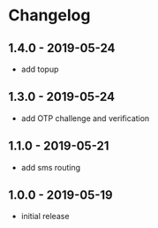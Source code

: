 # Changelog

## 1.4.0 - 2019-05-24

- add topup

## 1.3.0 - 2019-05-24

- add OTP challenge and verification

## 1.1.0 - 2019-05-21

- add sms routing

## 1.0.0 - 2019-05-19

- initial release
